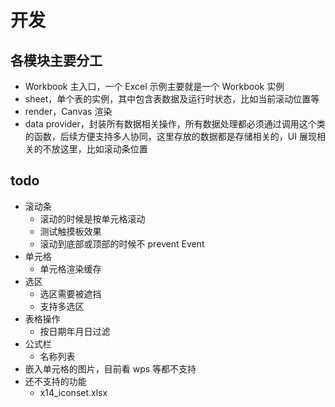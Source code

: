 # 开发

## 各模块主要分工

- Workbook 主入口，一个 Excel 示例主要就是一个 Workbook 实例
- sheet，单个表的实例，其中包含表数据及运行时状态，比如当前滚动位置等
- render，Canvas 渲染
- data provider，封装所有数据相关操作，所有数据处理都必须通过调用这个类的函数，后续方便支持多人协同，这里存放的数据都是存储相关的，UI 展现相关的不放这里，比如滚动条位置

## todo

- 滚动条
  - 滚动的时候是按单元格滚动
  - 测试触摸板效果
  - 滚动到底部或顶部的时候不 prevent Event
- 单元格
  - 单元格渲染缓存
- 选区
  - 选区需要被遮挡
  - 支持多选区
- 表格操作
  - 按日期年月日过滤
- 公式栏
  - 名称列表
- 嵌入单元格的图片，目前看 wps 等都不支持
- 还不支持的功能
  - x14_iconset.xlsx
